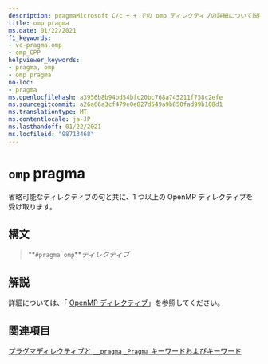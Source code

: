 ```yaml
---
description: pragmaMicrosoft C/c + + での omp ディレクティブの詳細について説明します。
title: omp pragma
ms.date: 01/22/2021
f1_keywords:
- vc-pragma.omp
- omp_CPP
helpviewer_keywords:
- pragma, omp
- omp pragma
no-loc:
- pragma
ms.openlocfilehash: a3956b8b94bd54bfc20bc768a745211f758c2efe
ms.sourcegitcommit: a26a66a3cf479e0e827d549a9b850fad99b108d1
ms.translationtype: MT
ms.contentlocale: ja-JP
ms.lasthandoff: 01/22/2021
ms.locfileid: "98713468"
---
```

# <a name="omp-no-locpragma"></a>`omp` pragma

省略可能なディレクティブの句と共に、1 つ以上の OpenMP ディレクティブを受け取ります。

## <a name="syntax"></a>構文

> **`#pragma omp`***ディレクティブ*

## <a name="remarks"></a>解説

詳細については、「 [OpenMP ディレクティブ](../parallel/openmp/reference/openmp-directives.md)」を参照してください。

## <a name="see-also"></a>関連項目

[プラグマディレクティブと `__pragma` `_Pragma` キーワードおよびキーワード](./pragma-directives-and-the-pragma-keyword.md)

